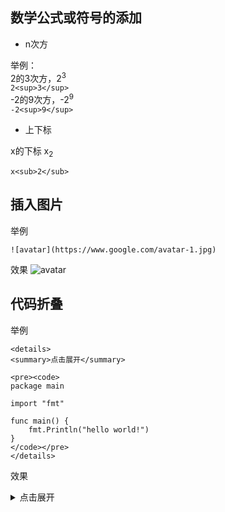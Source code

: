 ## 数学公式或符号的添加
- n次方   

举例：     
2的3次方，2<sup>3</sup>      
`2<sup>3</sup>`     
-2的9次方，-2<sup>9</sup>     
`-2<sup>9</sup>`      

- 上下标

x的下标 x<sub>2</sub>

```
x<sub>2</sub>
```


## 插入图片
举例
```
![avatar](https://www.google.com/avatar-1.jpg) 
```
效果
![avatar](https://aliyun-lc-upload.oss-cn-hangzhou.aliyuncs.com/aliyun-lc-upload/uploads/2018/07/25/question_11.jpg) 


## 代码折叠

举例  
```
<details>
<summary>点击展开</summary>

<pre><code>
package main

import "fmt"

func main() { 
    fmt.Println("hello world!")
}
</code></pre>
</details>
```
效果    
<details>
<summary>点击展开</summary>

<pre><code>
package main

import "fmt"

func main() { 
    fmt.Println("hello world!")
}
</code></pre>
</details>

